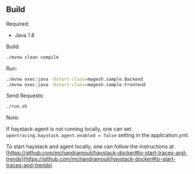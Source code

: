 ## Build

Required:

* Java 1.8


Build:

```bash
./mvnw clean compile
```

Run:

```bash
./mvnw exec:java -Dstart-class=magesh.sample.Backend
./mvnw exec:java -Dstart-class=magesh.sample.Frontend
```

Send Requests:

```bash
./run.sh
```

Note:  

If haystack-agent is not running locally, one can set `opentracing.haystack.agent.enabled = false` setting in the application.yml. 

To start haystack and agent locally, one can follow the instructions at [https://github.com/mchandramouli/haystack-docker#to-start-traces-and-trends](https://github.com/mchandramouli/haystack-docker#to-start-traces-and-trends)
